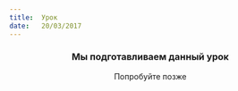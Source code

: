 ```yaml
---
title:  Урок
date:   20/03/2017
---
```


### <center>Мы подготавливаем данный урок</center>
<center>Попробуйте позже</center>